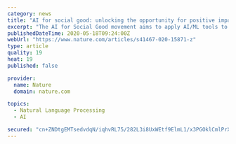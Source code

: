 ```yaml
---
category: news
title: "AI for social good: unlocking the opportunity for positive impact"
excerpt: "The AI for Social Good movement aims to apply AI/ML tools to help in delivering on the United Nations’ sustainable development goals (SDGs). Here, the authors identify the challenges and propose guidelines for designing and implementing successful partnerships between AI researchers and application - domain experts."
publishedDateTime: 2020-05-18T09:24:00Z
webUrl: "https://www.nature.com/articles/s41467-020-15871-z"
type: article
quality: 19
heat: 19
published: false

provider:
  name: Nature
  domain: nature.com

topics:
  - Natural Language Processing
  - AI

secured: "cn+ZNDtgEMTsedvdqN/iqhvRL75/282L3i8UxWEtf9ElmL1/x3PGOklCmlPrXyFcWneSLD7mtneN0w2IOzxVez5OWntJmLGpKoCv6/m9uhCgHTrxWhh94B0bjEhjFoPo2pOCwymJ5em2ajOBUURnYqdwNjhHKx17fBXbaGBLBqTgu1C5w2fo+9lWWc22O9Ks7pp1hm6zig4rKkIN3AiScHdjHbYVnIo9oxqWcnqLzXtxsxcLYvkGHjoZNsjOmW+HXzJARulLqlI2Cmh6jB7+xIYAzWsBTkhFSlIz2X0Y79io4UXOs0qHZaRkx3HdwvNq;hGRNpZCKt4a415+9X3Oz5A=="
---
```


